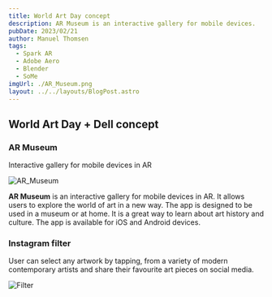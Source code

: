```yaml
---
title: World Art Day concept
description: AR Museum is an interactive gallery for mobile devices.
pubDate: 2023/02/21
author: Manuel Thomsen
tags:
  - Spark AR
  - Adobe Aero
  - Blender
  - SoMe
imgUrl: ./AR_Museum.png
layout: ../../layouts/BlogPost.astro
---
```


## World Art Day **+** Dell concept

### AR Museum

Interactive gallery for mobile devices in AR

![AR_Museum](/AR_Museum.png)

**AR Museum** is an interactive gallery for mobile devices in AR. It allows users to explore the world of art in a new way. The app is designed to be used in a museum or at home. It is a great way to learn about art history and culture. The app is available for iOS and Android devices.

### Instagram filter

User can select any artwork by tapping, from a variety of modern contemporary artists and share their favourite art pieces on social media.

![Filter](/Insta_filter.JPG)
